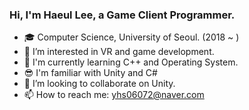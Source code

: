 ### Hi, I'm Haeul Lee, a Game Client Programmer.

- 🎓 Computer Science, University of Seoul. (2018 ~ )
- 🌱 I’m interested in VR and game development.
- 👊 I'm currently learning C++ and Operating System.
- 😎 I'm familiar with Unity and C#
- 💞️ I’m looking to collaborate on Unity.
- 📫 How to reach me: yhs06072@naver.com

